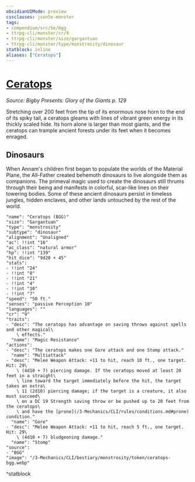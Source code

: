 ```yaml
---
obsidianUIMode: preview
cssclasses: json5e-monster
tags:
- compendium/src/5e/bgg
- ttrpg-cli/monster/cr/9
- ttrpg-cli/monster/size/gargantuan
- ttrpg-cli/monster/type/monstrosity/dinosaur
statblock: inline
aliases: ["Ceratops"]
---
```

# [Ceratops](3-Mechanics\CLI\bestiary\monstrosity/ceratops-bgg.md)
*Source: Bigby Presents: Glory of the Giants p. 129*  

Stretching over 200 feet from the tip of its enormous nose horn to the end of its spiky tail, a ceratops gleams with lines of vibrant green energy in its thickly scaled hide. Its horn alone is larger than most giants, and the ceratops can trample ancient forests under its feet when it becomes enraged.

## Dinosaurs

When Annam's children first began to populate the worlds of the Material Plane, the All-Father created behemoth dinosaurs to live alongside them as companions. The primeval magic used to create the dinosaurs still thrums through their being and manifests in colorful, scar-like lines on their towering bodies. Some of these ancient dinosaurs persist in timeless jungles, hidden enclaves, and other lands untouched by the rest of the world.

```statblock
"name": "Ceratops (BGG)"
"size": "Gargantuan"
"type": "monstrosity"
"subtype": "dinosaur"
"alignment": "Unaligned"
"ac": !!int "16"
"ac_class": "natural armor"
"hp": !!int "139"
"hit_dice": "9d20 + 45"
"stats":
- !!int "24"
- !!int "8"
- !!int "21"
- !!int "4"
- !!int "10"
- !!int "7"
"speed": "50 ft."
"senses": "passive Perception 10"
"languages": ""
"cr": "9"
"traits":
- "desc": "The ceratops has advantage on saving throws against spells and other magical\
    \ effects."
  "name": "Magic Resistance"
"actions":
- "desc": "The ceratops makes one Gore attack and one Stomp attack."
  "name": "Multiattack"
- "desc": "Melee Weapon Attack: +11 to hit, reach 10 ft., one target. Hit: 29\
    \ (4d10 + 7) piercing damage. If the ceratops moved at least 20 feet in a straight\
    \ line toward the target immediately before the hit, the target takes an extra\
    \ 11 (2d10) piercing damage; if the target is a creature, it also must succeed\
    \ on a DC 19 Strength saving throw or be pushed up to 20 feet from the ceratops\
    \ and have the [prone](/3-Mechanics/CLI/rules/conditions.md#prone) condition."
  "name": "Gore"
- "desc": "Melee Weapon Attack: +11 to hit, reach 5 ft., one target. Hit: 29\
    \ (4d10 + 7) bludgeoning damage."
  "name": "Stomp"
"source":
- "BGG"
"image": "/3-Mechanics/CLI/bestiary/monstrosity/token/ceratops-bgg.webp"
```
^statblock